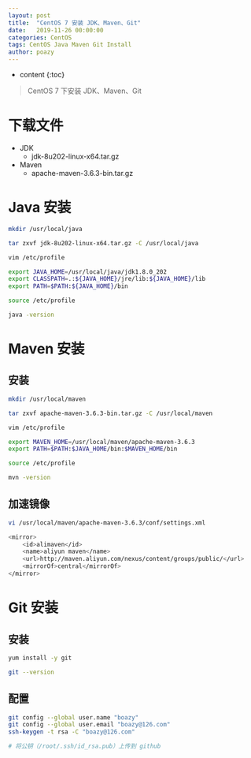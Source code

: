 ```yaml
---
layout: post
title:  "CentOS 7 安装 JDK、Maven、Git"
date:   2019-11-26 00:00:00
categories: CentOS
tags: CentOS Java Maven Git Install
author: poazy
---
```


* content
{:toc}
> CentOS 7 下安装 JDK、Maven、Git



# 下载文件

* JDK
  * jdk-8u202-linux-x64.tar.gz
* Maven
  * apache-maven-3.6.3-bin.tar.gz


# Java 安装

```bash
mkdir /usr/local/java
```

```bash
tar zxvf jdk-8u202-linux-x64.tar.gz -C /usr/local/java
```

```bash
vim /etc/profile
```

```bash
export JAVA_HOME=/usr/local/java/jdk1.8.0_202
export CLASSPATH=.:${JAVA_HOME}/jre/lib:${JAVA_HOME}/lib
export PATH=$PATH:${JAVA_HOME}/bin
```

```bash
source /etc/profile
```

```bash
java -version
```



# Maven 安装

## 安装

```bash
mkdir /usr/local/maven
```

```bash
tar zxvf apache-maven-3.6.3-bin.tar.gz -C /usr/local/maven
```

```bash
vim /etc/profile
```

```bash
export MAVEN_HOME=/usr/local/maven/apache-maven-3.6.3
export PATH=$PATH:$JAVA_HOME/bin:$MAVEN_HOME/bin
```

```bash
source /etc/profile
```

```bash
mvn -version
```

## 加速镜像

```bash
vi /usr/local/maven/apache-maven-3.6.3/conf/settings.xml
```

```bash
<mirror>
    <id>alimaven</id>
    <name>aliyun maven</name>
    <url>http://maven.aliyun.com/nexus/content/groups/public/</url>
    <mirrorOf>central</mirrorOf>        
</mirror>
```



# Git 安装

## 安装

```bash
yum install -y git
```

```bash
git --version
```

## 配置

```bash
git config --global user.name "boazy"
git config --global user.email "boazy@126.com"
ssh-keygen -t rsa -C "boazy@126.com"

# 将公钥（/root/.ssh/id_rsa.pub）上传到 github
```





